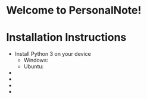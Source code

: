 Welcome to PersonalNote!
=======================

Installation Instructions
=======================
+ Install Python 3 on your device
    + Windows: 
    + Ubuntu: 
+ 
+ 
+ 
+